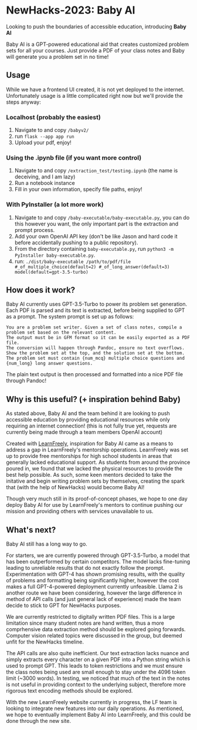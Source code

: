 # NewHacks-2023: Baby AI

Looking to push the boundaries of accessible education, introducing **Baby AI**

Baby AI is a GPT-powered educational aid that creates customized problem sets for all your courses. Just provide a PDF of your class notes and Baby will generate you a problem set in no time! 

## Usage

While we have a frontend UI created, it is not yet deployed to the internet. Unfortunately usage is a little complicated right now but we'll provide the steps anyway:

### Localhost (probably the easiest)

  1. Navigate to and copy `/babyv2/`
  2. run `flask --app app run`
  3. Upload your pdf, enjoy!

### Using the .ipynb file (if you want more control)

  1. Navigate to and copy `/extraction_test/testing.ipynb` (the name is deceiving, and I am lazy)
  2. Run a notebook instance
  3. Fill in your own information, specify file paths, enjoy!

### With PyInstaller (a lot more work)

  1. Navigate to and copy `/baby-executable/baby-executable.py`, you can do this however you want, the only important part is the extraction and prompt process.
  3. Add your own OpenAI API key (don't be like Jason and hard code it before accidentally pushing to a public repository).
  4. From the directory containing `baby-executable.py`, run `python3 -m PyInstaller baby-executable.py`.
  5. run: `./dist/baby-executable /path/to/pdf/file #_of_multiple_choice(default=2) #_of_long_answer(default=3) model(default=gpt-3.5-turbo)`

## How does it work?

Baby AI currently uses GPT-3.5-Turbo to power its problem set generation. Each PDF is parsed and its text is extracted, before being supplied to GPT as a prompt. The system prompt is set up as follows:

```
You are a problem set writer. Given a set of class notes, compile a problem set based on the relevant content. 
The output must be in GFM format so it can be easily exported as a PDF file. 
The conversion will happen through Pandoc, ensure no text overflows.
Show the problem set at the top, and the solution set at the bottom.
The problem set must contain {num_mcq} multiple choice questions and {num_long} long answer questions.
```

The plain text output is then processed and formatted into a nice PDF file through Pandoc!

## Why is this useful? (+ inspiration behind Baby)

As stated above, Baby AI and the team behind it are looking to push accessible education by providing educational resources while only requiring an internet connection! (this is not fully true yet, requests are currently being made through a team members OpenAI account)

Created with [LearnFreely](https://learnfreely.ca), inspiration for Baby AI came as a means to address a gap in LearnFreely's mentorship operations. LearnFreely was set up to provide free mentorships for high school students in areas that generally lacked educational support. As students from around the province poured in, we found that we lacked the physical resources to provide the best help possible. As such, some keen mentors decided to take the initative and begin writing problem sets by themselves, creating the spark that (with the help of NewHacks) would become Baby AI!

Though very much still in its proof-of-concept phases, we hope to one day deploy Baby AI for use by LearnFreely's mentors to continue pushing our mission and providing others with services unavailable to us. 

## What's next?

Baby AI still has a long way to go.

For starters, we are currently powered through GPT-3.5-Turbo, a model that has been outperformed by certain competitors. The model lacks fine-tuning leading to unreliable results that do not exactly follow the prompt. Experimentation with GPT-4 has shown promising results, with the quality of problems and formatting being significantly higher, however the cost makes a full GPT-4-powered deployment currently unfeasible. Llama 2 is another route we have been considering, however the large difference in method of API calls (and just general lack of experience) made the team decide to stick to GPT for NewHacks purposes. 

We are currently restricted to digitally written PDF files. This is a large limitation since many student notes are hand written, thus a more comprhensive data extraction method should be explored going forwards. Computer vision related topics were discussed in the group, but deemed unfit for the NewHacks timeline.

The API calls are also quite inefficient. Our text extraction lacks nuance and simply extracts every character on a given PDF into a Python string which is used to prompt GPT. This leads to token restrictions and we must ensure the class notes being used are small enough to stay under the 4096 token limit (~3000 words). In testing, we noticed that much of the text in the notes is not useful in providing context to the underlying subject, therefore more rigorous text encoding methods should be explored. 

With the new LearnFreely website currently in progress, the LF team is looking to integrate new features into our daily operations. As mentioned, we hope to eventually implement Baby AI into LearnFreely, and this could be done through the new site.
